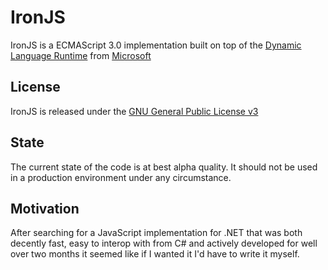 # IronJS

IronJS is a ECMAScript 3.0 implementation built on top of the [Dynamic Language Runtime](http://dlr.codeplex.com/) from [Microsoft](http://www.microsoft.com/)

## License

IronJS is released under the [GNU General Public License v3](http://www.gnu.org/licenses/gpl-3.0.html)

## State

The current state of the code is at best alpha quality. It should not be used in a production environment under any circumstance.

## Motivation

After searching for a JavaScript implementation for .NET that was both decently fast, easy to interop with from C# and actively developed for well over two months it seemed like if I wanted it I'd have to write it myself.